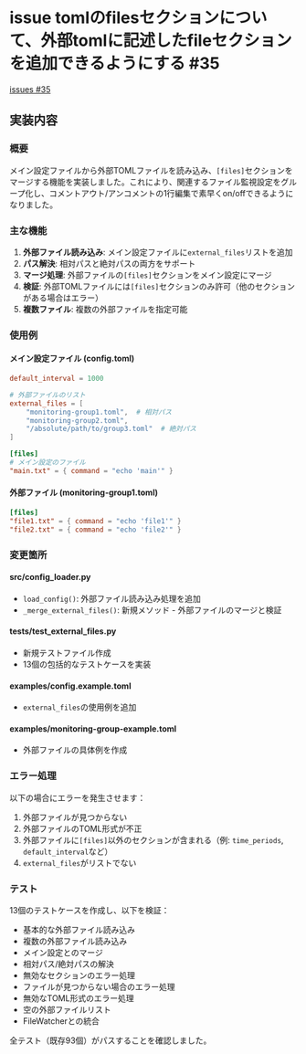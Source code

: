 # issue tomlのfilesセクションについて、外部tomlに記述したfileセクションを追加できるようにする #35
[issues #35](https://github.com/cat2151/cat-file-watcher/issues/35)

## 実装内容

### 概要

メイン設定ファイルから外部TOMLファイルを読み込み、`[files]`セクションをマージする機能を実装しました。これにより、関連するファイル監視設定をグループ化し、コメントアウト/アンコメントの1行編集で素早くon/offできるようになりました。

### 主な機能

1. **外部ファイル読み込み**: メイン設定ファイルに`external_files`リストを追加
2. **パス解決**: 相対パスと絶対パスの両方をサポート
3. **マージ処理**: 外部ファイルの`[files]`セクションをメイン設定にマージ
4. **検証**: 外部TOMLファイルには`[files]`セクションのみ許可（他のセクションがある場合はエラー）
5. **複数ファイル**: 複数の外部ファイルを指定可能

### 使用例

#### メイン設定ファイル (config.toml)
```toml
default_interval = 1000

# 外部ファイルのリスト
external_files = [
    "monitoring-group1.toml",  # 相対パス
    "monitoring-group2.toml",
    "/absolute/path/to/group3.toml"  # 絶対パス
]

[files]
# メイン設定のファイル
"main.txt" = { command = "echo 'main'" }
```

#### 外部ファイル (monitoring-group1.toml)
```toml
[files]
"file1.txt" = { command = "echo 'file1'" }
"file2.txt" = { command = "echo 'file2'" }
```

### 変更箇所

#### src/config_loader.py
- `load_config()`: 外部ファイル読み込み処理を追加
- `_merge_external_files()`: 新規メソッド - 外部ファイルのマージと検証

#### tests/test_external_files.py
- 新規テストファイル作成
- 13個の包括的なテストケースを実装

#### examples/config.example.toml
- `external_files`の使用例を追加

#### examples/monitoring-group-example.toml
- 外部ファイルの具体例を作成

### エラー処理

以下の場合にエラーを発生させます：
1. 外部ファイルが見つからない
2. 外部ファイルのTOML形式が不正
3. 外部ファイルに`[files]`以外のセクションが含まれる（例: `time_periods`, `default_interval`など）
4. `external_files`がリストでない

### テスト

13個のテストケースを作成し、以下を検証：
- 基本的な外部ファイル読み込み
- 複数の外部ファイル読み込み
- メイン設定とのマージ
- 相対パス/絶対パスの解決
- 無効なセクションのエラー処理
- ファイルが見つからない場合のエラー処理
- 無効なTOML形式のエラー処理
- 空の外部ファイルリスト
- FileWatcherとの統合

全テスト（既存93個）がパスすることを確認しました。
